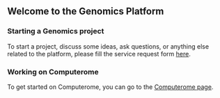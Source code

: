 ## Welcome to the Genomics Platform


### Starting a Genomics project

To start a project, discuss some ideas, ask questions, or anything else related to the platform, please fill the service request form [here](https://docs.google.com/forms/d/e/1FAIpQLSdDL5n5b9VUTmzlNfrIBBPkMy2vMGx1i1L_gF8Xd82A3EMhiQ/viewform).

### Working on Computerome

To get started on Computerome, you can go to the [Computerome page](/computerome/).


